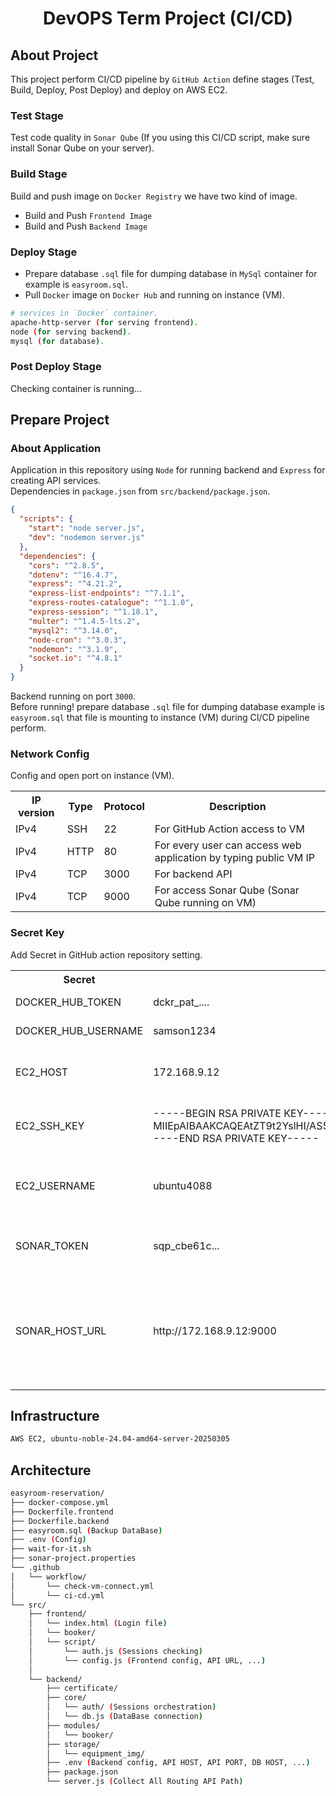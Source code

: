 <h1 align="center">
  DevOPS Term Project (CI/CD)
</h1>

## About Project

This project perform CI/CD pipeline by `GitHub Action` define stages (Test, Build, Deploy, Post Deploy) and deploy on AWS EC2.

### Test Stage

Test code quality in `Sonar Qube` (If you using this CI/CD script, make sure install Sonar Qube on your server).

### Build Stage

Build and push image on `Docker Registry` we have two kind of image.

- Build and Push `Frontend Image`
- Build and Push `Backend Image`

### Deploy Stage

- Prepare database `.sql` file for dumping database in `MySql` container for example is `easyroom.sql`.
- Pull `Docker` image on `Docker Hub` and running on instance (VM).

```bash
# services in `Docker` container.
apache-http-server (for serving frontend).
node (for serving backend).
mysql (for database).
```

### Post Deploy Stage

Checking container is running...

## Prepare Project

### About Application

Application in this repository using `Node` for running backend and `Express` for creating API services.<br>
Dependencies in `package.json` from `src/backend/package.json`.

```json
{
  "scripts": {
    "start": "node server.js",
    "dev": "nodemon server.js"
  },
  "dependencies": {
    "cors": "^2.8.5",
    "dotenv": "^16.4.7",
    "express": "^4.21.2",
    "express-list-endpoints": "^7.1.1",
    "express-routes-catalogue": "^1.1.0",
    "express-session": "^1.18.1",
    "multer": "^1.4.5-lts.2",
    "mysql2": "^3.14.0",
    "node-cron": "^3.0.3",
    "nodemon": "^3.1.9",
    "socket.io": "^4.8.1"
  }
}
```

Backend running on port `3000`.<br>
Before running! prepare database `.sql` file for dumping database example is `easyroom.sql` that file is mounting to instance (VM) during CI/CD pipeline perform.

### Network Config

Config and open port on instance (VM).

<table>
  <tr>
    <th>IP version</th>
    <th>Type</th>
    <th>Protocol</th>
    <th>Description</th>
  </tr>
  <tr>
    <td>IPv4</td>
    <td>SSH</td>
    <td>22</td>
    <td>For GitHub Action access to VM</td>
  </tr>
  <tr>
    <td>IPv4</td>
    <td>HTTP</td>
    <td>80</td>
    <td>For every user can access web application by typing public VM IP</td>
  </tr>
  <tr>
    <td>IPv4</td>
    <td>TCP</td>
    <td>3000</td>
    <td>For backend API</td>
  </tr>
  <tr>
    <td>IPv4</td>
    <td>TCP</td>
    <td>9000</td>
    <td>For access Sonar Qube (Sonar Qube running on VM)</td>
  </tr>
</table>

### Secret Key

Add Secret in GitHub action repository setting.

<table>
  <tr>
    <th>Secret</th>
    <th>Example</th>
    <th>Source</th>
    <th>Description</th>
  </tr>
  <tr>
    <td>DOCKER_HUB_TOKEN</td>
    <td>dckr_pat_....</td>
    <td>Docker Hub</td>
    <td>-</td>
  </tr>
  <tr>
    <td>DOCKER_HUB_USERNAME</td>
    <td>samson1234</td>
    <td>Docker Hub</td>
    <td>-</td>
  </tr>
  <tr>
    <td>EC2_HOST</td>
    <td>172.168.9.12</td>
    <td>Public IP of instance (VM)</td>
    <td>-</td>
  </tr>
  <tr>
    <td>EC2_SSH_KEY</td>
    <td>-----BEGIN RSA PRIVATE KEY----- MIIEpAIBAAKCAQEAtZT9t2YslHI/AS5p6aENWHKwhlfcmlrlDbyxYGO/so2xKvjM......-----END RSA PRIVATE KEY-----</td>
    <td>Keypair of EC2 instance (VM)</td>
    <td>-</td>
  </tr>
  <tr>
    <td>EC2_USERNAME</td>
    <td>ubuntu4088</td>
    <td>Username of instance (VM)</td>
    <td>Typing 'whoami' in termial of VM or find in AWS platform</td>
  </tr>
  <tr>
    <td>SONAR_TOKEN</td>
    <td>sqp_cbe61c...</td>
    <td>Sonar Qube platform</td>
    <td>copy from 'Sonar Qube' platform on your server</td>
  </tr>
  <tr>
    <td>SONAR_HOST_URL</td>
    <td>http://172.168.9.12:9000</td>
    <td>Sonar Qube platform</td>
    <td>copy from 'Sonar Qube' platform on your server, actually input key with 'protocols://ip-vm:services-port'</td>
  </tr>
  
</table>

## Infrastructure

```bash
AWS EC2, ubuntu-noble-24.04-amd64-server-20250305
```

## Architecture

```bash
easyroom-reservation/
├── docker-compose.yml
├── Dockerfile.frontend
├── Dockerfile.backend
├── easyroom.sql (Backup DataBase)
├── .env (Config)
├── wait-for-it.sh
├── sonar-project.properties
└── .github
│   └── workflow/
│       └── check-vm-connect.yml
│       └── ci-cd.yml
└── src/
    ├── frontend/
    │   └── index.html (Login file)
    │   └── booker/
    │   └── script/
    │       └── auth.js (Sessions checking)
    │       └── config.js (Frontend config, API URL, ...)
    │
    └── backend/
        ├── certificate/
        ├── core/
        │   └── auth/ (Sessions orchestration)
        │   └── db.js (DataBase connection)
        ├── modules/
        │   └── booker/
        ├── storage/
        │   └── equipment_img/
        ├── .env (Backend config, API HOST, API PORT, DB HOST, ...)
        ├── package.json
        └── server.js (Collect All Routing API Path)
```
